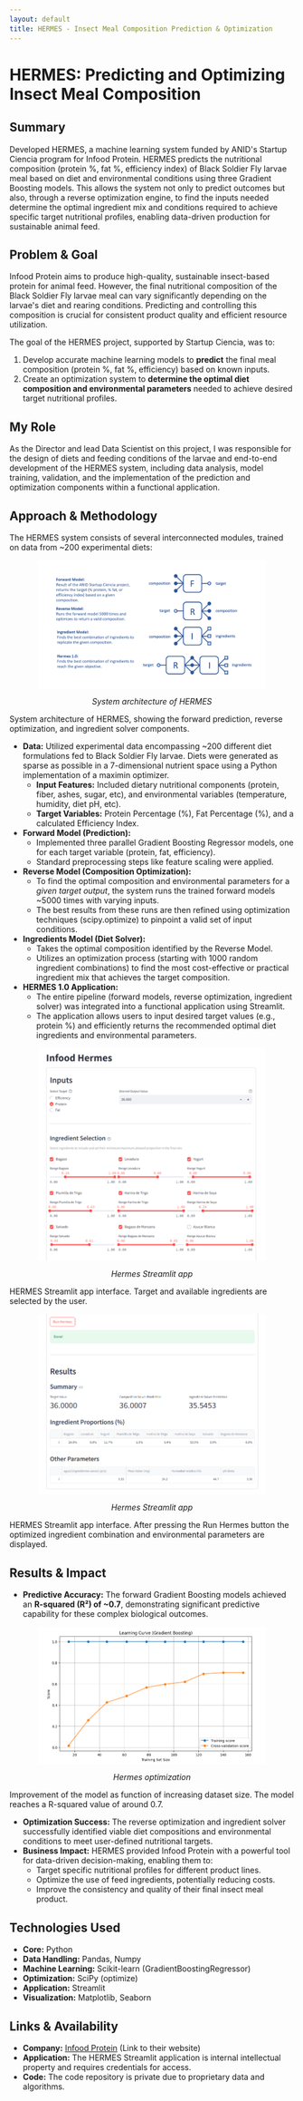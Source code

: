 ```yaml
---
layout: default
title: HERMES - Insect Meal Composition Prediction & Optimization
---
```


# HERMES: Predicting and Optimizing Insect Meal Composition

## Summary

Developed HERMES, a machine learning system funded by ANID's Startup Ciencia program for Infood Protein. HERMES predicts the nutritional composition (protein %, fat %, efficiency index) of Black Soldier Fly larvae meal based on diet and environmental conditions using three Gradient Boosting models. This allows the system not only to predict outcomes but also, through a reverse optimization engine, to find the inputs needed determine the optimal ingredient mix and conditions required to achieve specific target nutritional profiles, enabling data-driven production for sustainable animal feed.

## Problem & Goal

Infood Protein aims to produce high-quality, sustainable insect-based protein for animal feed. However, the final nutritional composition of the Black Soldier Fly larvae meal can vary significantly depending on the larvae's diet and rearing conditions. Predicting and controlling this composition is crucial for consistent product quality and efficient resource utilization.

The goal of the HERMES project, supported by Startup Ciencia, was to:
1.  Develop accurate machine learning models to **predict** the final meal composition (protein %, fat %, efficiency) based on known inputs.
2.  Create an optimization system to **determine the optimal diet composition and environmental parameters** needed to achieve desired target nutritional profiles.

## My Role

As the Director and lead Data Scientist on this project, I was responsible for the design of diets and feeding conditions of the larvae and end-to-end development of the HERMES system, including data analysis, model training, validation, and the implementation of the prediction and optimization components within a functional application.

## Approach & Methodology

The HERMES system consists of several interconnected modules, trained on data from ~200 experimental diets:

<img src="./assets/HERMES_schematic1.png" alt="HERMES System Architecture" style="width:80%; height:auto; display: block; margin-left: auto; margin-right: auto;">
<p style="text-align: center; font-style: italic;">System architecture of HERMES</p>

System architecture of HERMES, showing the forward prediction, reverse optimization, and ingredient solver components.

* **Data:** Utilized experimental data encompassing ~200 different diet formulations fed to Black Soldier Fly larvae. Diets were generated as sparse as possible in a 7-dimensional nutrient space using a Python implementation of a maximin optimizer.
    * **Input Features:** Included dietary nutritional components (protein, fiber, ashes, sugar, etc), and environmental variables (temperature, humidity, diet pH, etc).
    * **Target Variables:** Protein Percentage (%), Fat Percentage (%), and a calculated Efficiency Index.
* **Forward Model (Prediction):**
    * Implemented three parallel Gradient Boosting Regressor models, one for each target variable (protein, fat, efficiency).
    * Standard preprocessing steps like feature scaling were applied.
* **Reverse Model (Composition Optimization):**
    * To find the optimal composition and environmental parameters for a *given target output*, the system runs the trained forward models ~5000 times with varying inputs.
    * The best results from these runs are then refined using optimization techniques (scipy.optimize) to pinpoint a valid set of input conditions.
* **Ingredients Model (Diet Solver):**
    * Takes the optimal composition identified by the Reverse Model.
    * Utilizes an optimization process (starting with 1000 random ingredient combinations) to find the most cost-effective or practical ingredient mix that achieves the target composition.
* **HERMES 1.0 Application:**
    * The entire pipeline (forward models, reverse optimization, ingredient solver) was integrated into a functional application using Streamlit.
    * The application allows users to input desired target values (e.g., protein %) and efficiently returns the recommended optimal diet ingredients and environmental parameters.

<img src="./assets/HERMES_streamlit1.png" alt="HERMES streamlit app" style="width:80%; height:auto; display: block; margin-left: auto; margin-right: auto;">
<p style="text-align: center; font-style: italic;">Hermes Streamlit app</p>

HERMES Streamlit app interface. Target and available ingredients are selected by the user.

<img src="./assets/HERMES_streamlit2.png" alt="HERMES streamlit app" style="width:80%; height:auto; display: block; margin-left: auto; margin-right: auto;">
<p style="text-align: center; font-style: italic;">Hermes Streamlit app</p>

HERMES Streamlit app interface. After pressing the Run Hermes button the optimized ingredient combination and environmental parameters are displayed.

## Results & Impact

* **Predictive Accuracy:** The forward Gradient Boosting models achieved an **R-squared (R²) of ~0.7**, demonstrating significant predictive capability for these complex biological outcomes.

<img src="./assets/HERMES_optimization1.png" alt="Hermes optimization" style="width:80%; height:auto; display: block; margin-left: auto; margin-right: auto;">
<p style="text-align: center; font-style: italic;">Hermes optimization</p>

Improvement of the model as function of increasing dataset size. The model reaches a R-squared value of around 0.7.

* **Optimization Success:** The reverse optimization and ingredient solver successfully identified viable diet compositions and environmental conditions to meet user-defined nutritional targets.
* **Business Impact:** HERMES provided Infood Protein with a powerful tool for data-driven decision-making, enabling them to:
    * Target specific nutritional profiles for different product lines.
    * Optimize the use of feed ingredients, potentially reducing costs.
    * Improve the consistency and quality of their final insect meal product.

## Technologies Used

* **Core:** Python
* **Data Handling:** Pandas, Numpy
* **Machine Learning:** Scikit-learn (GradientBoostingRegressor)
* **Optimization:** SciPy (optimize)
* **Application:** Streamlit
* **Visualization:** Matplotlib, Seaborn

## Links & Availability

* **Company:** [Infood Protein](https://www.infoodprotein.com/) (Link to their website)
* **Application:** The HERMES Streamlit application is internal intellectual property and requires credentials for access.
* **Code:** The code repository is private due to proprietary data and algorithms.
